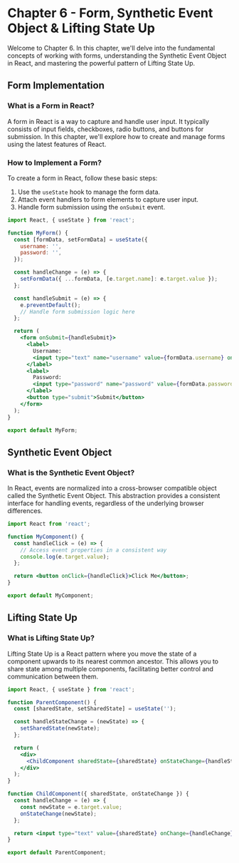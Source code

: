 # Chapter 6 - Form, Synthetic Event Object & Lifting State Up

Welcome to Chapter 6. In this chapter, we'll delve into the fundamental concepts of working with forms, understanding the Synthetic Event Object in React, and mastering the powerful pattern of Lifting State Up.

## Form Implementation

### What is a Form in React?

A form in React is a way to capture and handle user input. It typically consists of input fields, checkboxes, radio buttons, and buttons for submission. In this chapter, we'll explore how to create and manage forms using the latest features of React.

### How to Implement a Form?

To create a form in React, follow these basic steps:

1. Use the `useState` hook to manage the form data.
2. Attach event handlers to form elements to capture user input.
3. Handle form submission using the `onSubmit` event.

```jsx
import React, { useState } from 'react';

function MyForm() {
  const [formData, setFormData] = useState({
    username: '',
    password: '',
  });

  const handleChange = (e) => {
    setFormData({ ...formData, [e.target.name]: e.target.value });
  };

  const handleSubmit = (e) => {
    e.preventDefault();
    // Handle form submission logic here
  };

  return (
    <form onSubmit={handleSubmit}>
      <label>
        Username:
        <input type="text" name="username" value={formData.username} onChange={handleChange} />
      </label>
      <label>
        Password:
        <input type="password" name="password" value={formData.password} onChange={handleChange} />
      </label>
      <button type="submit">Submit</button>
    </form>
  );
}

export default MyForm;
```

## Synthetic Event Object

### What is the Synthetic Event Object?

In React, events are normalized into a cross-browser compatible object called the Synthetic Event Object. This abstraction provides a consistent interface for handling events, regardless of the underlying browser differences.

```jsx
import React from 'react';

function MyComponent() {
  const handleClick = (e) => {
    // Access event properties in a consistent way
    console.log(e.target.value);
  };

  return <button onClick={handleClick}>Click Me</button>;
}

export default MyComponent;
```

## Lifting State Up

### What is Lifting State Up?

Lifting State Up is a React pattern where you move the state of a component upwards to its nearest common ancestor. This allows you to share state among multiple components, facilitating better control and communication between them.

```jsx
import React, { useState } from 'react';

function ParentComponent() {
  const [sharedState, setSharedState] = useState('');

  const handleStateChange = (newState) => {
    setSharedState(newState);
  };

  return (
    <div>
      <ChildComponent sharedState={sharedState} onStateChange={handleStateChange} />
    </div>
  );
}

function ChildComponent({ sharedState, onStateChange }) {
  const handleChange = (e) => {
    const newState = e.target.value;
    onStateChange(newState);
  };

  return <input type="text" value={sharedState} onChange={handleChange} />;
}

export default ParentComponent;
```


